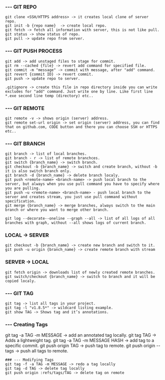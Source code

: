 ### --- GIT REPO
```
git clone <SSH/HTTPS address> -> it creates local clone of server repo.
git init -b {repo name}  -> create local repo.
git fetch -> fetch all information with server, this is not like pull.
git status -> show status of repo.
git pull -> update repo from server.
```
### --- GIT PUSH PROCESS
```
git add -> add unstaged files to stage for commit.
git rm --cached {file} -> revert add command for specified file.
git commit -m "message" -> commit with message, after "add" command.
git revert {commit ID} -> revert commit.
git push -> update repo to server.

.gitignore -> create this file in repo directory inside you can write excludes for "add" command. Just write one by line. Like first line *.exe second line temp (directory) etc..
```
### --- GIT REMOTE
```
git remote -v -> shows origin (server) address.	
git remote set-url origin -> set origin (server) address, you can find that on github.com, CODE button and there you can choose SSH or HTTPS etc..
```
### --- GIT BRANCH
```
git branch -> list of local branches.
git branch - r -> list of remote branchces.
git switch {branch_name} -> switch branch.
git checkout -b {branch_name} -> switch and create branch, without -b it is also switch branch only.
git branch -d {branch_name} -> delete branch localy.
git push <remote-name> <branch-name> -> push local branch to the server, but always when you use pull command you have to specify where you are pulling.
git push –u <remote-name> <branch-name> - push local branch to the server and creates stream, you just use pull command without specification.
git merge {branch_name} -> merge branches, always switch to the main branch or where you want to merge other branch.

git log --decorate--oneline --graph --all -> list of all logs of all branches with graph, without --all shows logs of current branch.
```
### LOCAL -> SERVER
```
git checkout -b {branch_name} -> create new branch and switch to it.
git push -u origin {branch_name} -> create remote branch with stream
```
### SERVER -> LOCAL
```
git fetch origin -> downloads list of newly created remote branches.
git switch/checkout {branch_name} -> switch to branch and it will be copied localy.
```
### --- GIT TAG
```
git tag -> list all tags in your project.
git tag -l "v1.8.5*" -> wildcard listing example.
git show TAG -> Shows tag and it’s annotations.
```
### --- Creating Tags
git tag -a TAG -m MESSAGE -> add an annotated tag locally.
git tag TAG -> Adds a lightweight tag.
git tag -a TAG -m MESSAGE HASH -> add tag to a specific commit.
git push origin TAG -> push tag to remote.
git push origin --tags -> push all tags to remote.
```
### --- Modifying Tags
git tag -f -a TAG -m MESSAGE -> redo a tag locally
git tag -d TAG -> delete tag locally
git push origin :refs/tags/TAG -> delete tag on remote
```
